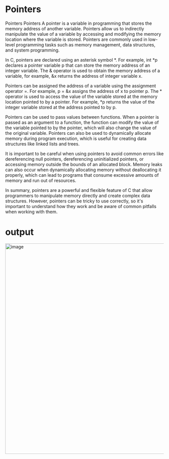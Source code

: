 # Pointers
Pointers
Pointers A pointer is a variable in programming that stores the memory address of another variable. Pointers allow us to indirectly manipulate the value of a variable by accessing and modifying the memory location where the variable is stored. Pointers are commonly used in low-level programming tasks such as memory management, data structures, and system programming.

In C, pointers are declared using an asterisk symbol *. For example, int *p declares a pointer variable p that can store the memory address of an integer variable. The & operator is used to obtain the memory address of a variable, for example, &x returns the address of integer variable x.

Pointers can be assigned the address of a variable using the assignment operator =. For example, p = &x assigns the address of x to pointer p. The * operator is used to access the value of the variable stored at the memory location pointed to by a pointer. For example, *p returns the value of the integer variable stored at the address pointed to by p.

Pointers can be used to pass values between functions. When a pointer is passed as an argument to a function, the function can modify the value of the variable pointed to by the pointer, which will also change the value of the original variable. Pointers can also be used to dynamically allocate memory during program execution, which is useful for creating data structures like linked lists and trees.

It is important to be careful when using pointers to avoid common errors like dereferencing null pointers, dereferencing uninitialized pointers, or accessing memory outside the bounds of an allocated block. Memory leaks can also occur when dynamically allocating memory without deallocating it properly, which can lead to programs that consume excessive amounts of memory and run out of resources.

In summary, pointers are a powerful and flexible feature of C that allow programmers to manipulate memory directly and create complex data structures. However, pointers can be tricky to use correctly, so it's important to understand how they work and be aware of common pitfalls when working with them.
# output 
<img width="667" alt="image" src="https://user-images.githubusercontent.com/113123292/234478078-ce04c22a-776d-4fd8-a96a-0e9458ebabc4.png">
